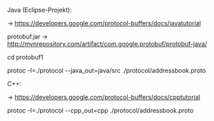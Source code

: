 Java (Eclipse-Projekt):

-> https://developers.google.com/protocol-buffers/docs/javatutorial

protobuf.jar -> http://mvnrepository.com/artifact/com.google.protobuf/protobuf-java/
 
cd protobuf1
 
protoc -I=./protocol --java_out=java/src ./protocol/addressbook.proto
 
C++:

-> https://developers.google.com/protocol-buffers/docs/cpptutorial

protoc -I=./protocol --cpp_out=cpp ./protocol/addressbook.proto


